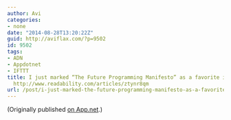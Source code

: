 ```yaml
---
author: Avi
categories:
- none
date: "2014-08-28T13:20:22Z"
guid: http://aviflax.com/?p=9502
id: 9502
tags:
- ADN
- Appdotnet
- IFTTT
title: I just marked “The Future Programming Manifesto” as a favorite in Readability.
  http://www.readability.com/articles/ztynr8qm
url: /post/i-just-marked-the-future-programming-manifesto-as-a-favorite-in-readability-httpwww-readability-comarticlesztynr8qm/
---
```

(Originally published [on App.net](http://alpha.app.net/aviflax/post/37623702).)